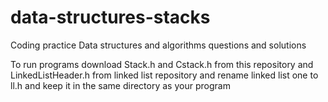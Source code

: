 # data-structures-stacks
Coding practice Data structures and algorithms questions and solutions

To run programs download Stack.h and Cstack.h from this repository and LinkedListHeader.h from linked list repository and rename linked list one to ll.h and keep it in the same directory as your program
